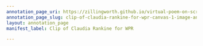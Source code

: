 ```yaml
---
annotation_page_uri: https://zillingworth.github.io/virtual-poem-on-screen/annotations/clip-of-claudia-rankine-for-wpr-canvas-1-image-and-notes.json
annotation_page_slug: clip-of-claudia-rankine-for-wpr-canvas-1-image-and-notes
layout: annotation_page
manifest_label: Clip of Claudia Rankine for WPR

---
```

